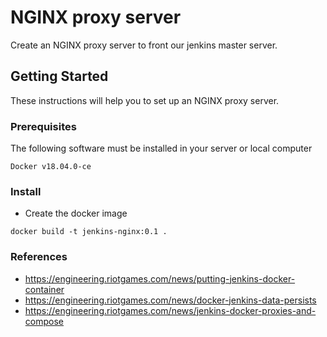 # NGINX proxy server
Create an NGINX proxy server to front our jenkins master server.

## Getting Started
These instructions will help you to set up an NGINX proxy server.

### Prerequisites
The following software must be installed in your server or local computer

```
Docker v18.04.0-ce
```

### Install

 * Create the docker image
```
docker build -t jenkins-nginx:0.1 . 
```

### References
   - https://engineering.riotgames.com/news/putting-jenkins-docker-container
   - https://engineering.riotgames.com/news/docker-jenkins-data-persists
   - https://engineering.riotgames.com/news/jenkins-docker-proxies-and-compose
